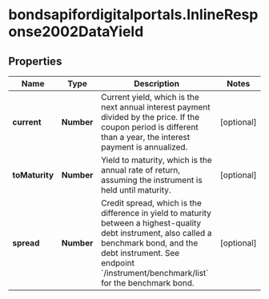 # bondsapifordigitalportals.InlineResponse2002DataYield

## Properties

Name | Type | Description | Notes
------------ | ------------- | ------------- | -------------
**current** | **Number** | Current yield, which is the next annual interest payment divided by the price. If the coupon period is different than a year, the interest payment is annualized. | [optional] 
**toMaturity** | **Number** | Yield to maturity, which is the annual rate of return, assuming the instrument is held until maturity. | [optional] 
**spread** | **Number** | Credit spread, which is the difference in yield to maturity between a highest-quality debt instrument, also called a benchmark bond, and the debt instrument. See endpoint &#x60;/instrument/benchmark/list&#x60; for the benchmark bond. | [optional] 


